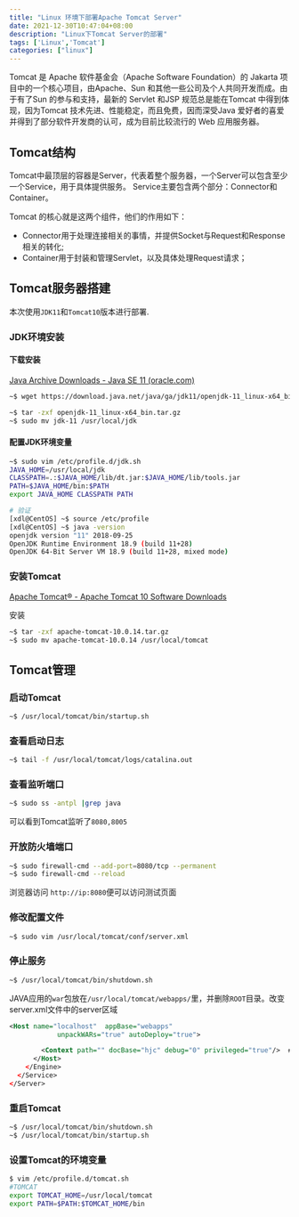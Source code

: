 ```yaml
---
title: "Linux 环境下部署Apache Tomcat Server"
date: 2021-12-30T10:47:04+08:00
description: "Linux下Tomcat Server的部署"
tags: ['Linux','Tomcat']
categories: ["linux"]
---
```


Tomcat 是 Apache 软件基金会（Apache Software Foundation）的 Jakarta 项目中的一个核心项目，由Apache、Sun 和其他一些公司及个人共同开发而成。由于有了Sun 的参与和支持，最新的 Servlet 和JSP 规范总是能在Tomcat 中得到体现，因为Tomcat 技术先进、性能稳定，而且免费，因而深受Java 爱好者的喜爱并得到了部分软件开发商的认可，成为目前比较流行的 Web 应用服务器。

<!--more-->

## Tomcat结构

Tomcat中最顶层的容器是Server，代表着整个服务器，一个Server可以包含至少一个Service，用于具体提供服务。
Service主要包含两个部分：Connector和Container。

Tomcat 的核心就是这两个组件，他们的作用如下：

- Connector用于处理连接相关的事情，并提供Socket与Request和Response相关的转化;
- Container用于封装和管理Servlet，以及具体处理Request请求；

## Tomcat服务器搭建

本次使用`JDK11`和`Tomcat10`版本进行部署.

### JDK环境安装

#### 下载安装

[Java Archive Downloads - Java SE 11 (oracle.com)](https://www.oracle.com/java/technologies/javase/jdk11-archive-downloads.html)

```bash
~$ wget https://download.java.net/java/ga/jdk11/openjdk-11_linux-x64_bin.tar.gz

~$ tar -zxf openjdk-11_linux-x64_bin.tar.gz
~$ sudo mv jdk-11 /usr/local/jdk
```

#### 配置JDK环境变量

```bash
~$ sudo vim /etc/profile.d/jdk.sh
JAVA_HOME=/usr/local/jdk
CLASSPATH=.:$JAVA_HOME/lib/dt.jar:$JAVA_HOME/lib/tools.jar
PATH=$JAVA_HOME/bin:$PATH
export JAVA_HOME CLASSPATH PATH

# 验证
[xdl@CentOS] ~$ source /etc/profile
[xdl@CentOS] ~$ java -version
openjdk version "11" 2018-09-25
OpenJDK Runtime Environment 18.9 (build 11+28)
OpenJDK 64-Bit Server VM 18.9 (build 11+28, mixed mode)
```

### 安装Tomcat

[Apache Tomcat® - Apache Tomcat 10 Software Downloads](https://tomcat.apache.org/download-10.cgi)

安装

```bash
~$ tar -zxf apache-tomcat-10.0.14.tar.gz
~$ sudo mv apache-tomcat-10.0.14 /usr/local/tomcat
```

## Tomcat管理

### 启动Tomcat

```bash
~$ /usr/local/tomcat/bin/startup.sh
```

### 查看启动日志

```bash
~$ tail -f /usr/local/tomcat/logs/catalina.out
```

### 查看监听端口

```bash
~$ sudo ss -antpl |grep java
```

可以看到Tomcat监听了`8080,8005`

### 开放防火墙端口

```bash
~$ sudo firewall-cmd --add-port=8080/tcp --permanent
~$ sudo firewall-cmd --reload
```

浏览器访问 `http://ip:8080`便可以访问测试页面

### 修改配置文件

```bash
~$ sudo vim /usr/local/tomcat/conf/server.xml
```

### 停止服务

```bash
~$ /usr/local/tomcat/bin/shutdown.sh
```

JAVA应用的`war`包放在`/usr/local/tomcat/webapps/`里，并删除`ROOT`目录。改变server.xml文件中的server区域

```xml
<Host name="localhost"  appBase="webapps"
            unpackWARs="true" autoDeploy="true">

        <Context path="" docBase="hjc" debug="0" privileged="true"/>  #加入此行
      </Host>
    </Engine>
  </Service>
</Server>
```

### 重启Tomcat

```bash
~$ /usr/local/tomcat/bin/shutdown.sh
~$ /usr/local/tomcat/bin/startup.sh
```

### 设置Tomcat的环境变量

```bash
$ vim /etc/profile.d/tomcat.sh
#TOMCAT
export TOMCAT_HOME=/usr/local/tomcat
export PATH=$PATH:$TOMCAT_HOME/bin
```

